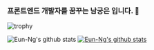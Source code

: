 ### 프론트엔드 개발자를 꿈꾸는 남궁은 입니다. 👋

<!--START_SECTION:waka-->

![trophy](https://github-profile-trophy.vercel.app/?username=Eun-Ng)

![Eun-Ng's github stats](https://github-readme-stats.vercel.app/api?username=Eun-Ng&show_icons=true)
[![Eun-Ng's github stats](https://github-readme-stats.vercel.app/api/top-langs/?username=Eun-Ng&show_icons=true&hide_border=true&title_color=004386&icon_color=004386&layout=compact)](https://github.com/Eun-Ng)

<!--END_SECTION:waka-->
